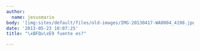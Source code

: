 ```yaml
---
author:
  name: jesusmario
body: '[img:sites/default/files/old-images/IMG-20130417-WA0004_4198.jpg]'
date: '2013-05-23 10:07:25'
title: "\xBFQu\xE9 fuente es?"

---
```

